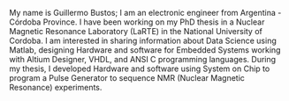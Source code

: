 My name is Guillermo Bustos; I am an electronic engineer from Argentina - Córdoba Province. 
I have been working on my PhD thesis in a Nuclear Magnetic Resonance Laboratory (LaRTE) in the National University of Cordoba. 
I am interested in sharing information about Data Science using Matlab, designing Hardware and software for Embedded Systems 
working with Altium Designer, VHDL, and ANSI C programming languages. During my thesis, I developed Hardware and software using 
System on Chip to program a Pulse Generator to sequence NMR (Nuclear Magnetic Resonance) experiments.
